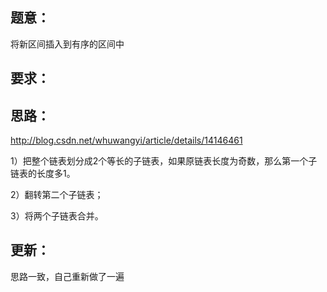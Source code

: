 ## 题意：
将新区间插入到有序的区间中

## 要求：


## 思路：
http://blog.csdn.net/whuwangyi/article/details/14146461

1）把整个链表划分成2个等长的子链表，如果原链表长度为奇数，那么第一个子链表的长度多1。

2）翻转第二个子链表；

3）将两个子链表合并。

## 更新：
思路一致，自己重新做了一遍

